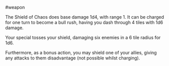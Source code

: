 #weapon 

The Shield of Chaos does base damage 1d4, with range 1. It can be charged for one turn to become a bull rush, having you dash through 4 tiles with 1d6 damage.

Your special tosses your shield, damaging six enemies in a 6 tile radius for 1d6.

Furthermore, as a bonus action, you may shield one of your allies, giving any attacks to them disadvantage (not possible whilst charging).